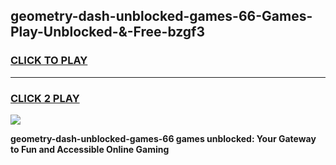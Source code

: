 
## geometry-dash-unblocked-games-66-Games-Play-Unblocked-&-Free-bzgf3
<h3>
<a href="https://premium76.site?title=geometry-dash-unblocked-games-66&ref=24A">CLICK TO PLAY</a></h3>
<hr>

<h3>
<a href="https://premium76.site?title=geometry-dash-unblocked-games-66&ref=24A">CLICK 2 PLAY</a>
  
</h3>

<a href="https://premium76.site?title=geometry-dash-unblocked-games-66&ref=24A"><img src="https://clearcache.store/games.png"></a>


**geometry-dash-unblocked-games-66 games unblocked: Your Gateway to Fun and Accessible Online Gaming**
